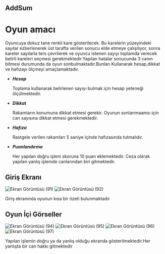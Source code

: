 ## AddSum
# Oyun amacı 
 Oyuncuya dokuz tane renkli kare gösterilecek. Bu karelerin yüzeyindeki sayılar ezberlenerek üst tarafta verilen sonucu elde etmeye çalışılıyor, sonra kareler sayılarla ters çevrilerek ve oyuncu istenen sayıyı toplamda verecek belirli kareleri seçmesi gerekmektedir.Yapılan hatalar sonucunda 3 canın bitmesi durumunda da oyun sonbulmaktadır.Bunları Kullanarak hesap,dikkat ve hafızayı ölçmeyi amaçlamaktadır.
* ___Hesap___ 
   
   Toplama kullanarak belirlenen sayıyı bulmak için hesap yeteneği ölçülmektedir.
 * ___Dikkat___

   Rakamların konumuna dikkat etmesi gerekir.
   Oyunun sonlanmaamsı için can sayısına dikkat etmesi gerekmektedir.
 * ___Hafıza___

   Rastgele verilen rakamları 5 saniye içinde hafızasında tutmalıdır.
 * ___Puanlandırma___

   Her yapılan doğru işlem skoruna 10 puan eklemektedir. Ceza olarak yapılan yanlış işlemde canlarından biri gitmektedir. 


## Giriş Ekranı
![Ekran Görüntüsü (91)](https://github.com/ValeriiaShchorba/AddSum/assets/161506293/3a5572e2-6741-4087-849f-eba3494fc181) ![Ekran Görüntüsü (92)](https://github.com/ValeriiaShchorba/AddSum/assets/161506293/60d266b9-5626-482b-b28a-e2d4a00a1e18) 

Giriş ekranında oyunun kısa bir özeti bulunmaktadır

## Oyun İçi Görseller
![Ekran Görüntüsü (94)](https://github.com/ValeriiaShchorba/AddSum/assets/161506293/a8d45c16-3904-400e-b1bf-a68a47496775) ![Ekran Görüntüsü (95)](https://github.com/ValeriiaShchorba/AddSum/assets/161506293/d3542789-61ce-4f53-bc83-be860bb35869) ![Ekran Görüntüsü (96)](https://github.com/ValeriiaShchorba/AddSum/assets/161506293/e8f59c10-ea91-4c76-9538-4b1544478ece)![Ekran Görüntüsü (97)](https://github.com/ValeriiaShchorba/AddSum/assets/161506293/45671bbe-87c3-4846-8cd5-83387fe23e86)

 Yapılan işlemin doğru ya da yanlış olduğu ekranda gösterilmektedir.Her yanlışta bir can hakkı gitmektedir
 




